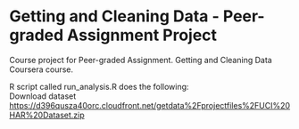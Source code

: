 # Getting and Cleaning Data - Peer-graded Assignment Project

Course project for Peer-graded Assignment. Getting and Cleaning Data Coursera course. 

R script called run_analysis.R does the following:<br/>
Download dataset https://d396qusza40orc.cloudfront.net/getdata%2Fprojectfiles%2FUCI%20HAR%20Dataset.zip</br>
